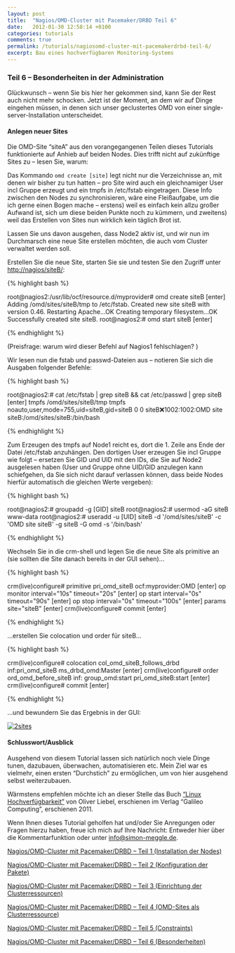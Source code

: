 ```yaml
---
layout: post
title:  "Nagios/OMD-Cluster mit Pacemaker/DRBD Teil 6"
date:   2012-01-30 12:58:14 +0100
categories: tutorials
comments: true
permalink: /tutorials/nagiosomd-cluster-mit-pacemakerdrbd-teil-6/
excerpt: Bau eines hochverfügbaren Monitoring-Systems
---
```



### Teil 6 – Besonderheiten in der Administration


Glückwunsch – wenn Sie bis hier her gekommen sind, kann Sie der Rest
auch nicht mehr schocken. Jetzt ist der Moment, an dem wir auf Dinge
eingehen müssen, in denen sich unser geclustertes OMD von einer
single-server-Installation unterscheidet.

#### Anlegen neuer Sites


Die OMD-Site “siteA” aus den vorangegangenen Teilen dieses Tutorials
funktionierte auf Anhieb auf beiden Nodes. Dies trifft nicht auf
zukünftige Sites zu – lesen Sie, warum:

Das Kommando `omd create [site]` legt nicht nur die Verzeichnisse an,
mit denen wir bisher zu tun hatten – pro Site wird auch ein
gleichnamiger User incl Gruppe erzeugt und ein tmpfs in /etc/fstab
eingetragen. Diese Info zwischen den Nodes zu synchronisieren, wäre eine
Fleißaufgabe, um die ich gerne einen Bogen mache – erstens) weil es
einfach kein allzu großer Aufwand ist, sich um diese beiden Punkte noch
zu kümmern, und zweitens) weil das Erstellen von Sites nun wirklich kein
täglich Brot ist.

Lassen Sie uns davon ausgehen, dass Node2 aktiv ist, und wir nun im
Durchmarsch eine neue Site erstellen möchten, die auch vom Cluster
verwaltet werden soll.

Erstellen Sie die neue Site, starten Sie sie und testen Sie den Zugriff
unter
[http://nagios/siteB/](http://nagios/siteB/):

{% highlight bash %}

root@nagios2:/usr/lib/ocf/resource.d/myprovider# omd create siteB [enter]
  Adding /omd/sites/siteB/tmp to /etc/fstab.
  Created new site siteB with version 0.46.
  Restarting Apache...OK
  Creating temporary filesystem...OK
  Successfully created site siteB.
root@nagios2:# omd start siteB [enter]

{% endhighlight %}

(Preisfrage: warum wird dieser Befehl auf Nagios1 fehlschlagen? )

Wir lesen nun die fstab und passwd-Dateien aus – notieren Sie sich die
Ausgaben folgender Befehle:

{% highlight bash %}

root@nagios2:# cat /etc/fstab | grep siteB && cat /etc/passwd | grep siteB [enter]
  tmpfs /omd/sites/siteB/tmp tmpfs noauto,user,mode=755,uid=siteB,gid=siteB 0 0
  siteB:x:1002:1002:OMD site siteB:/omd/sites/siteB:/bin/bash

{% endhighlight %}

Zum Erzeugen des tmpfs auf Node1 reicht es, dort die 1. Zeile ans Ende
der Datei /etc/fstab anzuhängen.
 Den dortigen User erzeugen Sie incl Gruppe wie folgt – ersetzen Sie GID
und UID mit den IDs, die Sie auf Node2 ausgelesen haben (User und Gruppe
ohne UID/GID anzulegen kann schiefgehen, da Sie sich nicht darauf
verlassen können, dass beide Nodes hierfür automatisch die gleichen
Werte vergeben):

{% highlight bash %}

root@nagios2:# groupadd -g [GID] siteB
root@nagios2:# usermod -aG siteB www-data
root@nagios2:# useradd -u [UID] siteB -d '/omd/sites/siteB' -c 'OMD site siteB' -g siteB -G omd -s '/bin/bash'

{% endhighlight %}

Wechseln Sie in die crm-shell und legen Sie die neue Site als primitive
an (sie sollten die Site danach bereits in der GUI sehen)…

{% highlight bash %}

crm(live)configure# primitive pri_omd_siteB ocf:myprovider:OMD [enter]
op monitor interval="10s" timeout="20s"  [enter]
op start interval="0s" timeout="90s"  [enter]
op stop interval="0s" timeout="100s"  [enter]
params site="siteB" [enter]
crm(live)configure# commit [enter]

{% endhighlight %}

…erstellen Sie colocation und order für siteB…

{% highlight bash %}

crm(live)configure# colocation col_omd_siteB_follows_drbd inf:pri_omd_siteB ms_drbd_omd:Master [enter]
crm(live)configure# order ord_omd_before_siteB inf: group_omd:start pri_omd_siteB:start [enter]
crm(live)configure# commit [enter]

{% endhighlight %}

…und bewundern Sie das Ergebnis in der GUI:

[![](Nagios_OMD-Cluster%20mit%20Pacemaker_DRBD%20-%20Teil%206%20-%20Simon%20Meggle-Dateien/2sites.png "2sites")](http://blog.simon-meggle.de/wp-content/uploads/2011/05/2sites.png)

#### Schlusswort/Ausblick


Ausgehend von diesem Tutorial lassen sich natürlich noch
viele Dinge tunen, dazubauen, überwachen, automatisieren etc. Mein Ziel
war es vielmehr, einen ersten “Durchstich” zu ermöglichen, um von
hier ausgehend selbst weiterzubauen.

Wärmstens empfehlen möchte ich an dieser Stelle das Buch [“Linux
Hochverfügbarkeit”](http://www.amazon.de/Linux-Hochverf%C3%BCgbarkeit-Einsatzszenarien-Praxisl%C3%B6sungen-Computing/dp/3836213397)
von Oliver Liebel, erschienen im Verlag “Galileo Computing”, erschienen
2011.

Wenn Ihnen dieses Tutorial geholfen hat und/oder Sie Anregungen oder
Fragen hierzu haben, freue ich mich auf Ihre Nachricht: Entweder hier
über die Kommentarfunktion oder unter info@simon-meggle.de.

[Nagios/OMD-Cluster mit Pacemaker/DRBD – Teil 1 (Installation der
Nodes)](http://blog.simon-meggle.de/tutorials/nagiosomd-cluster-mit-pacemakerdrbd-teil1/)

 [Nagios/OMD-Cluster mit Pacemaker/DRBD – Teil 2 (Konfiguration der
Pakete)](http://blog.simon-meggle.de/tutorials/nagiosomd-cluster-mit-pacemakerdrbd-teil-2/)

 [Nagios/OMD-Cluster mit Pacemaker/DRBD – Teil 3 (Einrichtung der
Clusterressourcen)](http://blog.simon-meggle.de/tutorials/nagiosomd-cluster-mit-pacemakerdrbd-teil-3/)

 [Nagios/OMD-Cluster mit Pacemaker/DRBD – Teil 4 (OMD-Sites als
Clusterressource)](http://blog.simon-meggle.de/tutorials/nagiosomd-cluster-mit-pacemakerdrbd-teil-4/)

 [Nagios/OMD-Cluster mit Pacemaker/DRBD – Teil 5
(Constraints)](http://blog.simon-meggle.de/tutorials/nagiosomd-cluster-mit-pacemakerdrbd-teil-5/)

 [Nagios/OMD-Cluster mit Pacemaker/DRBD – Teil 6
(Besonderheiten)](http://blog.simon-meggle.de/tutorials/nagiosomd-cluster-mit-pacemakerdrbd-teil-6/)
